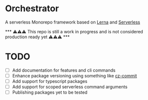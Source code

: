 # Orchestrator

A serverless Monorepo framework based on [Lerna](https://github.com/lerna/lerna) and [Serverless](https://www.serverless.com)

*** ⚠️⚠️⚠️ This repo is still a work in progress and is not considered production ready yet ⚠️⚠️⚠️ ***

# TODO
- [ ] Add documentation for features and cli commands
- [ ] Enhance package versioning using something like [cz-commit](https://github.com/commitizen/cz-cli)
- [ ] Add support for typescript packages
- [ ] Add support for scoped serverless command arguments
- [ ] Publishing packages yet to be tested
